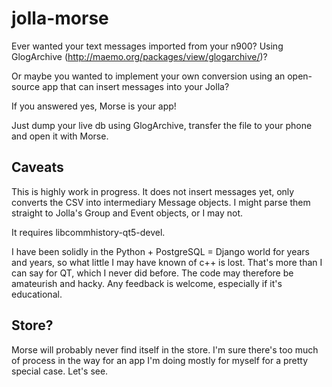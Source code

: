 jolla-morse
===========

Ever wanted your text messages imported from your n900?
Using GlogArchive (http://maemo.org/packages/view/glogarchive/)?

Or maybe you wanted to implement your own conversion using an open-source app that can insert
messages into your Jolla?

If you answered yes, Morse is your app!

Just dump your live db using GlogArchive, transfer the file to your phone and open it
with Morse.

Caveats
-------

This is highly work in progress. It does not insert messages yet, only converts the CSV
into intermediary Message objects. I might parse them straight to Jolla's Group and Event
objects, or I may not.

It requires libcommhistory-qt5-devel.

I have been solidly in the Python + PostgreSQL = Django world for years and years, so
what little I may have known of c++ is lost. That's more than I can say for QT, which
I never did before. The code may therefore be amateurish and hacky. Any feedback is
welcome, especially if it's educational.

Store?
------

Morse will probably never find itself in the store. I'm sure there's too much of process
in the way for an app I'm doing mostly for myself for a pretty special case. Let's see.
